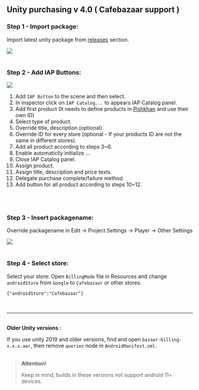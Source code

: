 ## Unity purchasing v 4.0 ( Cafebazaar support )



### Step 1 - Import package:
Import latest unity package from [releases](https://github.com/manjav/unitypurchasing-cafebazaar/releases) section.


<img src="https://github.com/manjav/unitypurchasing-cafebazaar/blob/master/images/Unity-package.png?raw=true"/><br/><br/>

### Step 2 - Add IAP Buttons:
 
<img src="https://github.com/manjav/unitypurchasing-cafebazaar/blob/master/images/Add-IAPButton.webp?raw=true"/>

1. Add `IAP Button` to the scene and then select.
2. In inspector click on `IAP Catalog...` to appears IAP Catalog panel.
3. Add first product (It needs to define products in [Pishkhan](https://pishkhan.cafebazaar.ir) and use their own ID)
4. Select type of product.
5. Override title, description (optional).
6. Override ID for every store (optional - If your products ID are not the same in different stores).
7. Add all product according to steps 3~6.
8. Enable automaticlly initialize ...
9. Close IAP Catalog panel.
10. Assign product.
11. Assign title, description and price texts.
12. Delegate purchase complete/failure method.
13. Add button for all product according to steps 10~12.

<br/><br/>

### Step 3 - Insert packagename:
Override packagename in Edit -> Project Settings -> Player -> Other Settings

<img src="https://github.com/manjav/unitypurchasing-cafebazaar/blob/master/images/Override-packagename.png?raw=true"/><br/><br/>

### Step 4 - Select store:
Select your store: Open `BillingMode` file in Resources and change `androidStore` from `Google` to `Cafebazaar` or other stores.
```
{"androidStore":"Cafebazaar"}
```
<br/>

***

<br/>
<b>Older Unity versions :</b>

If you use unity 2019 and older versions, find and open `bazaar-billing-x.x.x.aar`, then remove `queries` node in `AndroidManifest.xml`.
<br/><br/>
><b>Attention!</b>
>
> Keep in mind, builds in these versions not support android 11+ devices.